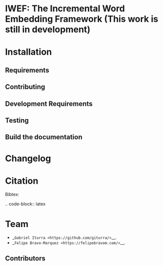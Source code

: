 IWEF: The Incremental Word Embedding  Framework (This work is still in development)
======================================================







Installation
============



Requirements
------------


Contributing
------------



Development Requirements
------------------------




Testing
-------



Build the documentation
-----------------------


Changelog
=========




Citation
=========


Bibtex:

.. code-block:: latex




Team
====

- _`Gabriel Iturra <https://github.com/giturra/>`__.
- _`Felipe Bravo-Marquez <https://felipebravom.com/>`__.

Contributors
------------



